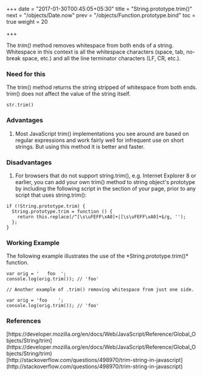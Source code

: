 +++
date = "2017-01-30T00:45:05+05:30"
title = "String.prototype.trim()"
next = "/objects/Date.now"
prev = "/objects/Function.prototype.bind"
toc = true
weight = 20

+++

The *trim()* method removes whitespace from both ends of a string. Whitespace in this context is all the whitespace characters (space, tab, no-break space, etc.) and all the line terminator characters (LF, CR, etc.).

<h3>Need for this</h3>
The trim() method returns the string stripped of whitespace from both ends. trim() does not affect the value of the string itself.


    str.trim()

<h3>Advantages</h3>
<ol>
  <li>Most JavaScript trim() implementations you see around are based on regular expressions and work fairly well for infrequent use on short strings. But using this method it is better and faster. 
  </li>
</ol>

<h3>Disadvantages</h3>
<ol>
  <li>For browsers that do not support string.trim(), e.g. Internet Explorer 8 or earlier, you can add your own trim() method to string object's prototype by including the following script in the <HEAD> section of your page, prior to any script that uses string.trim():</li>
</ol>

	if (!String.prototype.trim) {
	  String.prototype.trim = function () {
	    return this.replace(/^[\s\uFEFF\xA0]+|[\s\uFEFF\xA0]+$/g, '');
	  };
	}

<h3>Working Example</h3>
The following example illustrates the use of the *String.prototype.trim()* function.

	var orig = '   foo  ';
	console.log(orig.trim()); // 'foo'
	
	// Another example of .trim() removing whitespace from just one side.
	
	var orig = 'foo    ';
	console.log(orig.trim()); // 'foo'


<h3>References</h3>
[https://developer.mozilla.org/en/docs/Web/JavaScript/Reference/Global_Objects/String/trim](https://developer.mozilla.org/en/docs/Web/JavaScript/Reference/Global_Objects/String/trim)<br/>
[http://stackoverflow.com/questions/498970/trim-string-in-javascript](http://stackoverflow.com/questions/498970/trim-string-in-javascript)

